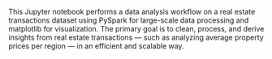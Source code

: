 This Jupyter notebook performs a data analysis workflow on a real estate transactions dataset using PySpark for large-scale data processing and matplotlib for visualization. The primary goal is to clean, process, and derive insights from real estate transactions — such as analyzing average property prices per region — in an efficient and scalable way.
